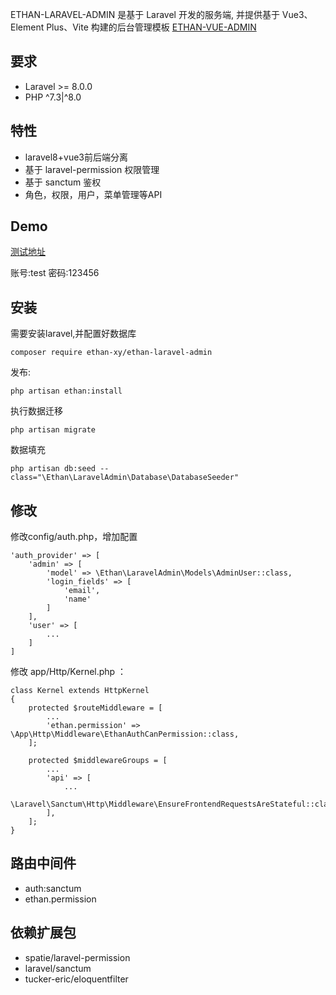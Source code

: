 ETHAN-LARAVEL-ADMIN 是基于 Laravel 开发的服务端, 并提供基于 Vue3、 Element Plus、Vite 构建的后台管理模板
 <a href="https://github.com/ethan-xy/ethan-vue-admin" target="_blank">ETHAN-VUE-ADMIN</a>

## 要求
- Laravel  >= 8.0.0
- PHP ^7.3|^8.0

## 特性
- laravel8+vue3前后端分离
- 基于 laravel-permission 权限管理
- 基于 sanctum 鉴权
- 角色，权限，用户，菜单管理等API

## Demo
<a href="http://vue-t.splu.cn/login" target="_blank">测试地址</a>

账号:test
密码:123456

## 安装
需要安装laravel,并配置好数据库
```
composer require ethan-xy/ethan-laravel-admin
```

发布:
```
php artisan ethan:install
```

执行数据迁移
```
php artisan migrate
```

数据填充
```
php artisan db:seed --class="\Ethan\LaravelAdmin\Database\DatabaseSeeder"
```

## 修改
修改config/auth.php，增加配置
```
'auth_provider' => [
    'admin' => [
        'model' => \Ethan\LaravelAdmin\Models\AdminUser::class,
        'login_fields' => [
            'email',
            'name'
        ]
    ],
    'user' => [
        ...
    ]
]
```

修改 app/Http/Kernel.php ：
```
class Kernel extends HttpKernel
{
    protected $routeMiddleware = [
        ...
        'ethan.permission' => \App\Http\Middleware\EthanAuthCanPermission::class,
    ];

    protected $middlewareGroups = [
        ...
        'api' => [
            ...
            \Laravel\Sanctum\Http\Middleware\EnsureFrontendRequestsAreStateful::class,
        ],
    ];
}
```


## 路由中间件
- auth:sanctum
- ethan.permission

## 依赖扩展包
- spatie/laravel-permission
- laravel/sanctum
- tucker-eric/eloquentfilter